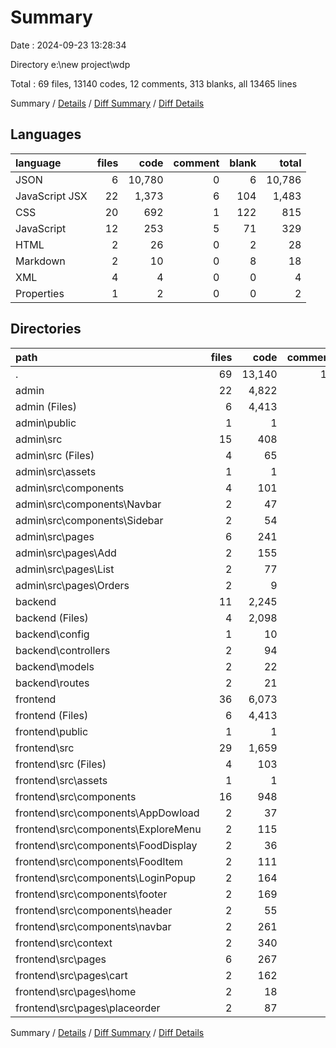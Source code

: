 # Summary

Date : 2024-09-23 13:28:34

Directory e:\\new project\\wdp

Total : 69 files,  13140 codes, 12 comments, 313 blanks, all 13465 lines

Summary / [Details](details.md) / [Diff Summary](diff.md) / [Diff Details](diff-details.md)

## Languages
| language | files | code | comment | blank | total |
| :--- | ---: | ---: | ---: | ---: | ---: |
| JSON | 6 | 10,780 | 0 | 6 | 10,786 |
| JavaScript JSX | 22 | 1,373 | 6 | 104 | 1,483 |
| CSS | 20 | 692 | 1 | 122 | 815 |
| JavaScript | 12 | 253 | 5 | 71 | 329 |
| HTML | 2 | 26 | 0 | 2 | 28 |
| Markdown | 2 | 10 | 0 | 8 | 18 |
| XML | 4 | 4 | 0 | 0 | 4 |
| Properties | 1 | 2 | 0 | 0 | 2 |

## Directories
| path | files | code | comment | blank | total |
| :--- | ---: | ---: | ---: | ---: | ---: |
| . | 69 | 13,140 | 12 | 313 | 13,465 |
| admin | 22 | 4,822 | 6 | 68 | 4,896 |
| admin (Files) | 6 | 4,413 | 1 | 11 | 4,425 |
| admin\\public | 1 | 1 | 0 | 0 | 1 |
| admin\\src | 15 | 408 | 5 | 57 | 470 |
| admin\\src (Files) | 4 | 65 | 0 | 13 | 78 |
| admin\\src\\assets | 1 | 1 | 0 | 0 | 1 |
| admin\\src\\components | 4 | 101 | 0 | 10 | 111 |
| admin\\src\\components\\Navbar | 2 | 47 | 0 | 5 | 52 |
| admin\\src\\components\\Sidebar | 2 | 54 | 0 | 5 | 59 |
| admin\\src\\pages | 6 | 241 | 5 | 34 | 280 |
| admin\\src\\pages\\Add | 2 | 155 | 4 | 18 | 177 |
| admin\\src\\pages\\List | 2 | 77 | 1 | 12 | 90 |
| admin\\src\\pages\\Orders | 2 | 9 | 0 | 4 | 13 |
| backend | 11 | 2,245 | 3 | 65 | 2,313 |
| backend (Files) | 4 | 2,098 | 2 | 9 | 2,109 |
| backend\\config | 1 | 10 | 0 | 2 | 12 |
| backend\\controllers | 2 | 94 | 1 | 37 | 132 |
| backend\\models | 2 | 22 | 0 | 6 | 28 |
| backend\\routes | 2 | 21 | 0 | 11 | 32 |
| frontend | 36 | 6,073 | 3 | 180 | 6,256 |
| frontend (Files) | 6 | 4,413 | 1 | 11 | 4,425 |
| frontend\\public | 1 | 1 | 0 | 0 | 1 |
| frontend\\src | 29 | 1,659 | 2 | 169 | 1,830 |
| frontend\\src (Files) | 4 | 103 | 0 | 16 | 119 |
| frontend\\src\\assets | 1 | 1 | 0 | 0 | 1 |
| frontend\\src\\components | 16 | 948 | 1 | 99 | 1,048 |
| frontend\\src\\components\\AppDowload | 2 | 37 | 1 | 7 | 45 |
| frontend\\src\\components\\ExploreMenu | 2 | 115 | 0 | 12 | 127 |
| frontend\\src\\components\\FoodDisplay | 2 | 36 | 0 | 5 | 41 |
| frontend\\src\\components\\FoodItem | 2 | 111 | 0 | 19 | 130 |
| frontend\\src\\components\\LoginPopup | 2 | 164 | 0 | 21 | 185 |
| frontend\\src\\components\\footer | 2 | 169 | 0 | 8 | 177 |
| frontend\\src\\components\\header | 2 | 55 | 0 | 6 | 61 |
| frontend\\src\\components\\navbar | 2 | 261 | 0 | 21 | 282 |
| frontend\\src\\context | 2 | 340 | 1 | 15 | 356 |
| frontend\\src\\pages | 6 | 267 | 0 | 39 | 306 |
| frontend\\src\\pages\\cart | 2 | 162 | 0 | 19 | 181 |
| frontend\\src\\pages\\home | 2 | 18 | 0 | 9 | 27 |
| frontend\\src\\pages\\placeorder | 2 | 87 | 0 | 11 | 98 |

Summary / [Details](details.md) / [Diff Summary](diff.md) / [Diff Details](diff-details.md)